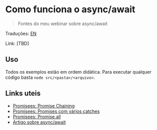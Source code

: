 # Como funciona o async/await

> Fontes do meu webinar sobre async/await

Traduções: [EN](./README-en.md)

Link: [TBD]

## Uso

Todos os exemplos estão em ordem didática. Para executar qualquer código basta `node src/<pasta>/<arquivo>`.

## Links uteis

- [Promisees: Promise Chaining](http://bit.ly/2YavENI)
- [Promisees: Promises com vários catches](http://bit.ly/2Yavhmi)
- [Promisees: Promise.all](http://bit.ly/2YfRb7G)
- [Artigo sobre async/await](https://imasters.com.br/desenvolvimento/funcoes-assincronas-e-retornos-como-o-async-await-tornaram-o-codigo-mais-legivel)
